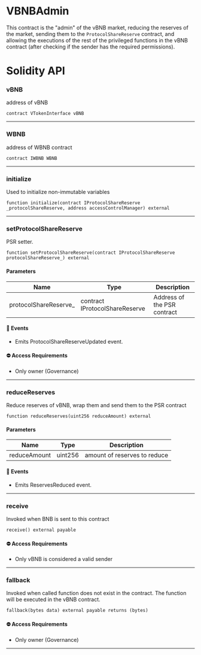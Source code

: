 # VBNBAdmin
This contract is the "admin" of the vBNB market, reducing the reserves of the market, sending them to the `ProtocolShareReserve` contract,
and allowing the executions of the rest of the privileged functions in the vBNB contract (after checking if the sender has the required permissions).

# Solidity API

### vBNB

address of vBNB

```solidity
contract VTokenInterface vBNB
```

- - -

### WBNB

address of WBNB contract

```solidity
contract IWBNB WBNB
```

- - -

### initialize

Used to initialize non-immutable variables

```solidity
function initialize(contract IProtocolShareReserve _protocolShareReserve, address accessControlManager) external
```

- - -

### setProtocolShareReserve

PSR setter.

```solidity
function setProtocolShareReserve(contract IProtocolShareReserve protocolShareReserve_) external
```

#### Parameters
| Name | Type | Description |
| ---- | ---- | ----------- |
| protocolShareReserve_ | contract IProtocolShareReserve | Address of the PSR contract |

#### 📅 Events
* Emits ProtocolShareReserveUpdated event.

#### ⛔️ Access Requirements
* Only owner (Governance)

- - -

### reduceReserves

Reduce reserves of vBNB, wrap them and send them to the PSR contract

```solidity
function reduceReserves(uint256 reduceAmount) external
```

#### Parameters
| Name | Type | Description |
| ---- | ---- | ----------- |
| reduceAmount | uint256 | amount of reserves to reduce |

#### 📅 Events
* Emits ReservesReduced event.

- - -

### receive

Invoked when BNB is sent to this contract

```solidity
receive() external payable
```

#### ⛔️ Access Requirements
* Only vBNB is considered a valid sender

- - -

### fallback

Invoked when called function does not exist in the contract. The function will be executed in the vBNB contract.

```solidity
fallback(bytes data) external payable returns (bytes)
```

#### ⛔️ Access Requirements
* Only owner (Governance)

- - -

